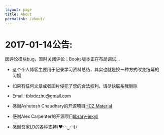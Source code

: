 ```yaml
---
layout: page
title: About
permalink: /about/
---
```


# 2017-01-14公告:

因评论模块bug，暂时关闭评论；Books版本正在布局调试...

* 这个个人博客主要用于记录学习资料总结，其实也就是换一种方式改变拖延的习惯

* 如果有任何文章或者图片侵犯了您的合法权利，请尽快联系我删除
* Email:  tblxdezhu@gmail.com

* 感谢Ashutosh Chaudhary的开源项目[HCZ Material](https://github.com/codeasashu/hcz-jekyll-blog)
* 感谢Alex Carpenter的开源项目[library-jekyll](https://github.com/alexcarpenter/library-jekyll-theme)
* 感谢吾家LD的各种支持(♥◠‿◠)ﾉ



